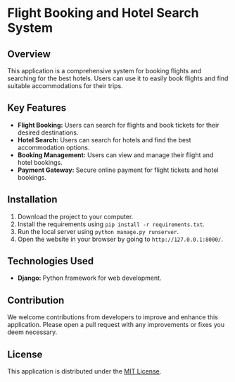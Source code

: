 # Flight Booking and Hotel Search System

## Overview
This application is a comprehensive system for booking flights and searching for the best hotels. Users can use it to easily book flights and find suitable accommodations for their trips.

## Key Features
- **Flight Booking:** Users can search for flights and book tickets for their desired destinations.
- **Hotel Search:** Users can search for hotels and find the best accommodation options.
- **Booking Management:** Users can view and manage their flight and hotel bookings.
- **Payment Gateway:** Secure online payment for flight tickets and hotel bookings.

## Installation
1. Download the project to your computer.
2. Install the requirements using `pip install -r requirements.txt`.
3. Run the local server using `python manage.py runserver`.
4. Open the website in your browser by going to `http://127.0.0.1:8000/`.

## Technologies Used
- **Django:** Python framework for web development.

## Contribution
We welcome contributions from developers to improve and enhance this application. Please open a pull request with any improvements or fixes you deem necessary.

## License
This application is distributed under the [MIT License](LICENSE).

